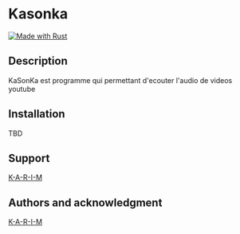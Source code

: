 # Kasonka

[![Made with Rust](https://img.shields.io/badge/Made%20with-Rust-ff922f.svg)](./)

## Description
KaSonKa est programme qui permettant d'ecouter l'audio de videos youtube

## Installation
TBD

## Support
[K-A-R-I-M](https://github.com/K-A-R-I-M)

## Authors and acknowledgment
[K-A-R-I-M](https://github.com/K-A-R-I-M)